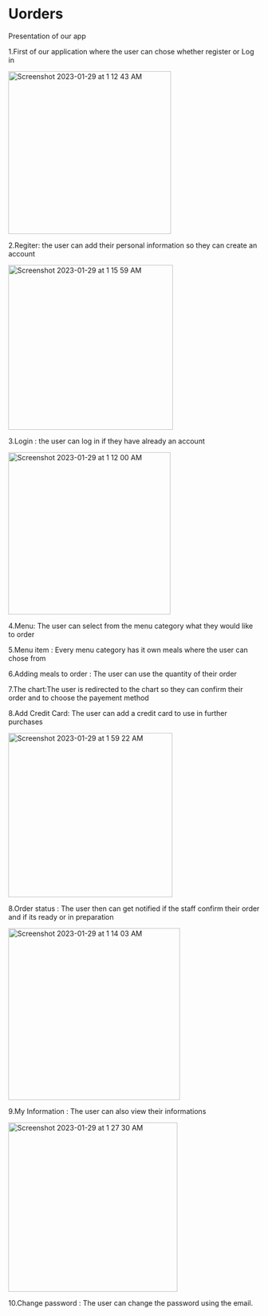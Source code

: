 # Uorders
Presentation of our app 

1.First of our application where the user can chose whether register or Log in

<img width="326" alt="Screenshot 2023-01-29 at 1 12 43 AM" src="https://user-images.githubusercontent.com/77903484/215297443-e2849aaf-ba5e-47c9-bd2c-138962576e7c.png">

2.Regiter: the user can add their personal information so they can create an account


<img width="330" alt="Screenshot 2023-01-29 at 1 15 59 AM" src="https://user-images.githubusercontent.com/77903484/215297492-e50e959a-b9ae-4b0f-8e34-a7f8487bfb3a.png">


3.Login : the user can log in if they have already an account 



<img width="325" alt="Screenshot 2023-01-29 at 1 12 00 AM" src="https://user-images.githubusercontent.com/77903484/215297538-3077d6f5-334e-446f-97b1-01648130acf8.png">


4.Menu: The user can select from the menu category what they would like to order





5.Menu item : Every menu category has it own meals where the user can chose from



6.Adding meals to order : The user can use the quantity of their order 





7.The chart:The user is redirected to the chart so they can confirm their order and to choose the payement method



8.Add Credit Card: The user can add a credit card to use in further purchases 

<img width="329" alt="Screenshot 2023-01-29 at 1 59 22 AM" src="https://user-images.githubusercontent.com/77903484/215298163-41abf019-7adb-4ccb-af22-4831a326f70e.png">


8.Order status : The user then can get notified if the staff confirm their order and if its ready or in preparation 

<img width="344" alt="Screenshot 2023-01-29 at 1 14 03 AM" src="https://user-images.githubusercontent.com/77903484/215297793-06498b7d-ceab-4a2d-bf5e-13231cec10eb.png">



9.My Information : The user can also view their informations 


<img width="339" alt="Screenshot 2023-01-29 at 1 27 30 AM" src="https://user-images.githubusercontent.com/77903484/215297978-3877a0c4-a9f6-4104-bd28-cc80fd9c2798.png">


10.Change password : The user can change the password using the email.
